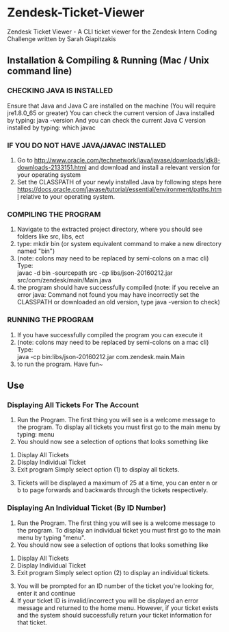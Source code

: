 # Zendesk-Ticket-Viewer
Zendesk Ticket Viewer - A CLI ticket viewer for the Zendesk Intern Coding Challenge
written by Sarah Giapitzakis

## Installation & Compiling & Running (Mac / Unix command line)

### CHECKING JAVA IS INSTALLED
Ensure that Java and Java C are installed on the machine
(You will require jre1.8.0_65 or greater)
You can check the current version of Java installed by typing:
java -version
And you can check the current Java C version installed by typing:
which javac

### IF YOU DO NOT HAVE JAVA/JAVAC INSTALLED
1. Go to http://www.oracle.com/technetwork/java/javase/downloads/jdk8-downloads-2133151.html
and download and install a relevant version for your operating system
2. Set the CLASSPATH of your newly installed Java by following steps here
https://docs.oracle.com/javase/tutorial/essential/environment/paths.html
relative to your operating system.

### COMPILING THE PROGRAM
1. Navigate to the extracted project directory, where you should see folders like src, libs, ect
2. type: mkdir bin (or system equivalent command to make a new directory named "bin")
3. (note: colons may need to be replaced by semi-colons on a mac cli) Type: <br />
    javac -d bin -sourcepath src -cp libs/json-20160212.jar src/com/zendesk/main/Main.java
4. the program should have successfully compiled
(note: if you receive an error java: Command not found you may have incorrectly
  set the CLASSPATH or downloaded an old version,  type java -version to check)

### RUNNING THE PROGRAM
1. If you have successfully compiled the program you can execute it
2. (note: colons may need to be replaced by semi-colons on a mac cli) Type: <br />
    java -cp bin:libs/json-20160212.jar com.zendesk.main.Main
3. to run the program. Have fun~



## Use

### Displaying All Tickets For The Account
1. Run the Program. The first thing you will see is a welcome message to the program.
To display all tickets you must first go to the main menu by typing: menu
2. You should now see a selection of options that looks something like
  1) Display All Tickets
  2) Display Individual Ticket
  3) Exit program
Simply select option (1) to display all tickets.
3. Tickets will be displayed a maximum of 25 at a time, you can enter n or b to
page forwards and backwards through the tickets respectively.

### Displaying An Individual Ticket (By ID Number)
1. Run the Program. The first thing you will see is a welcome message to the program.
To display an individual ticket you must first go to the main menu by typing "menu".
2. You should now see a selection of options that looks something like
  1) Display All Tickets
  2) Display Individual Ticket
  3) Exit program
Simply select option (2) to display an individual tickets.
3. You will be prompted for an ID number of the ticket you're looking for, enter it and continue
4. If your ticket ID is invalid/incorrect you will be displayed an error message and returned to
the home menu. However, if your ticket exists and the system should successfully return your
ticket information for that ticket.

